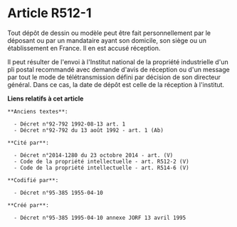 # Article R512-1

Tout dépôt de dessin ou modèle peut être fait personnellement par le déposant ou par un mandataire ayant son domicile, son
siège ou un établissement en France. Il en est accusé réception.

Il peut résulter de l'envoi à l'Institut national de la propriété industrielle d'un pli postal recommandé avec demande d'avis
de réception ou d'un message par tout le mode de télétransmission défini par décision de son directeur général. Dans ce cas,
la date de dépôt est celle de la réception à l'institut.

**Liens relatifs à cet article**

	**Anciens textes**:

	  - Décret n°92-792 1992-08-13 art. 1
	  - Décret n°92-792 du 13 août 1992 - art. 1 (Ab)

	**Cité par**:

	  - Décret n°2014-1280 du 23 octobre 2014 - art. (V)
	  - Code de la propriété intellectuelle - art. R512-2 (V)
	  - Code de la propriété intellectuelle - art. R514-6 (V)

	**Codifié par**:

	  - Décret n°95-385 1955-04-10

	**Créé par**:

	  - Décret n°95-385 1995-04-10 annexe JORF 13 avril 1995
